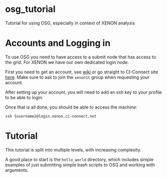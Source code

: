 # osg_tutorial
Tutorial for using OSG, especially in context of XENON analysis


# Accounts and Logging in
To use OSG you need to have access to a submit node that has access to the grid. For XENON we have our own dedicated login node. 

First you need to get an account, see [wiki](https://xe1t-wiki.lngs.infn.it/doku.php?id=xenon:xenon1t:cmp:computing:midway_cluster:instructions) or go straight to CI-Connect site [here](https://www.ci-connect.net). Make sure to ask to join the `xenon1t` group when requesting your account. 

After setting up your account, you will need to add an ssh key to your profile to be able to login. 

Once that is all done, you should be able to access the machine:

```
ssh {username}@login.xenon.ci-connect.net
```

# Tutorial
This tutorial is split into multiple levels, with increasing complexity. 

A good place to start is the `hello_world` directory, which includes simple examples of just submitting simple bash scripts to OSG and working with arguments. 



